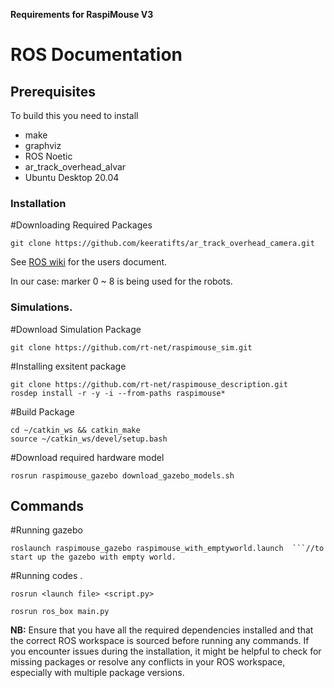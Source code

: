 **Requirements for RaspiMouse V3**
# ROS Documentation

## Prerequisites

To build this you need to install

* make
* graphviz
* ROS Noetic
* ar_track_overhead_alvar
* Ubuntu Desktop 20.04


### Installation
#Downloading Required Packages
```
git clone https://github.com/keeratifts/ar_track_overhead_camera.git
```
See [ROS wiki](http://wiki.ros.org/ar_track_alvar) for the users document.

In our case: marker 0 ~ 8 is being used for the robots.













### Simulations.
#Download Simulation Package
```cd ~/catkin_ws/src
git clone https://github.com/rt-net/raspimouse_sim.git
```
#Installing exsitent package
```git clone https://github.com/rt-net/raspimouse.git
git clone https://github.com/rt-net/raspimouse_description.git
rosdep install -r -y -i --from-paths raspimouse*
```
#Build Package
```
cd ~/catkin_ws && catkin_make
source ~/catkin_ws/devel/setup.bash
```
#Download required hardware model
```
rosrun raspimouse_gazebo download_gazebo_models.sh
```
## Commands

#Running gazebo
```
roslaunch raspimouse_gazebo raspimouse_with_emptyworld.launch  ```//to start up the gazebo with empty world.
```

#Running codes <In new terminal>.
```
rosrun <launch file> <script.py>

rosrun ros_box main.py

```




**NB:** Ensure that you have all the required dependencies installed and that the correct ROS workspace is sourced before running any commands. If you encounter issues during the installation, it might be helpful to check for missing packages or resolve any conflicts in your ROS workspace, especially with multiple package versions.


